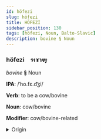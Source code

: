 ```yaml
---
id: höfezi
slug: höfezi
title: HÖFEZİ
sidebar_position: 130
tags: [höfezi, Noun, Balto-Slavic]
description: bovine § Noun
---
```


### höfezi&emsp;<span kind="abugida">ɂıɤɿⱴɟ</span>

*bovine* **§** Noun

**IPA**: /ˈho.fɛ.d͡ʒi/

**Verb**: to be a cow/bovine

**Noun**: cow/bovine

**Modifier**: cow/bovine-related

<details>
    <summary>Origin</summary>
    Slovak hovädzí /ˈɦɔvɛd͡ziː/<br/>
    <em>Balto-Slavic Language Family</em>
</details>